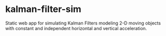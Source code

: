 # kalman-filter-sim
Static web app for simulating Kalman Filters modeling 2-D moving objects with constant and independent horizontal and vertical acceleration.
